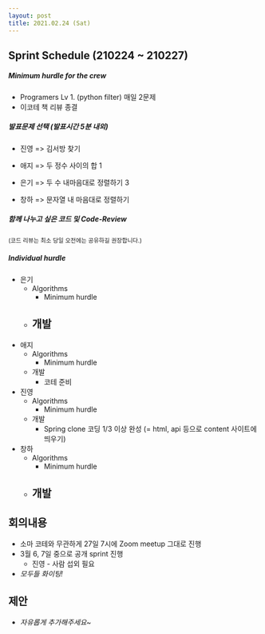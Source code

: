 ```yaml
---
layout: post
title: 2021.02.24 (Sat)
---
```

## Sprint Schedule (210224 ~ 210227)

##### *Minimum hurdle for the crew*

- Programers Lv 1. (python filter) 매일 2문제
- 이코테 책 리뷰 종결

##### *발표문제 선택 (발표시간 5분 내외)*

- 진영 => 김서방 찾기

- 애지 => 두 정수 사이의 합 1

- 은기 => 두 수 내마음대로 정렬하기 3

- 창하 => 문자열 내 마음대로 정렬하기

##### *함께 나누고 싶은 코드 및 Code-Review*

<small>(코드 리뷰는 최소 당일 오전에는 공유하길 권장합니다.)</small>

##### *Individual hurdle*

- 은기
  - Algorithms
    - Minimum hurdle
  - 개발
    - 
- 애지 
  - Algorithms
    - Minimum hurdle
  - 개발
    - 코테 준비
- 진영
  - Algorithms
    - Minimum hurdle
  - 개발
    - Spring clone 코딩 1/3 이상 완성 (= html, api 등으로 content 사이트에 띄우기)
- 창하
  - Algorithms
    - Minimum hurdle
  - 개발
    - 

## 회의내용

- 소마 코테와 무관하게 27일 7시에 Zoom meetup 그대로 진행
- 3월 6, 7일 중으로 공개 sprint 진행
  - 진영 - 사람 섭외 필요
- *모두들 화이팅!*

## 제안

- *자유롭게 추가해주세요~*
